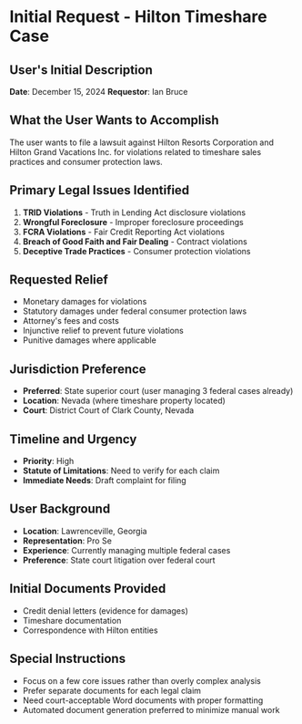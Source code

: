 # Initial Request - Hilton Timeshare Case

## User's Initial Description
**Date**: December 15, 2024
**Requestor**: Ian Bruce

## What the User Wants to Accomplish
The user wants to file a lawsuit against Hilton Resorts Corporation and Hilton Grand Vacations Inc. for violations related to timeshare sales practices and consumer protection laws.

## Primary Legal Issues Identified
1. **TRID Violations** - Truth in Lending Act disclosure violations
2. **Wrongful Foreclosure** - Improper foreclosure proceedings
3. **FCRA Violations** - Fair Credit Reporting Act violations
4. **Breach of Good Faith and Fair Dealing** - Contract violations
5. **Deceptive Trade Practices** - Consumer protection violations

## Requested Relief
- Monetary damages for violations
- Statutory damages under federal consumer protection laws
- Attorney's fees and costs
- Injunctive relief to prevent future violations
- Punitive damages where applicable

## Jurisdiction Preference
- **Preferred**: State superior court (user managing 3 federal cases already)
- **Location**: Nevada (where timeshare property located)
- **Court**: District Court of Clark County, Nevada

## Timeline and Urgency
- **Priority**: High
- **Statute of Limitations**: Need to verify for each claim
- **Immediate Needs**: Draft complaint for filing

## User Background
- **Location**: Lawrenceville, Georgia
- **Representation**: Pro Se
- **Experience**: Currently managing multiple federal cases
- **Preference**: State court litigation over federal court

## Initial Documents Provided
- Credit denial letters (evidence for damages)
- Timeshare documentation
- Correspondence with Hilton entities

## Special Instructions
- Focus on a few core issues rather than overly complex analysis
- Prefer separate documents for each legal claim
- Need court-acceptable Word documents with proper formatting
- Automated document generation preferred to minimize manual work
